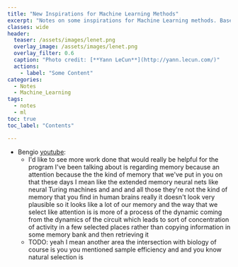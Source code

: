 ```yaml
---
title: "New Inspirations for Machine Learning Methods"
excerpt: "Notes on some inspirations for Machine Learning methods. Based on opinions from leading scientists and also some of my own opinions."
classes: wide
header:
  teaser: /assets/images/lenet.png
  overlay_image: /assets/images/lenet.png
  overlay_filter: 0.6
  caption: "Photo credit: [**Yann LeCun**](http://yann.lecun.com/)"
  actions:
    - label: "Some Content"
categories:
  - Notes
  - Machine_Learning
tags:
  - notes
  - ml
toc: true
toc_label: "Contents"

---
```


- Bengio [youtube](https://www.youtube.com/watch?v=ve4A1XSmw0c):
    - I'd like to see more work done that would really be helpful for the program I've been talking about is regarding memory because an attention because the the kind of memory that we've put in you on that these days I mean like the extended memory neural nets like neural Turing machines and and and all those they're not the kind of memory that you find in human brains really it doesn't look very plausible so it looks like a lot of our memory and the way that we select like attention is is more of a process of the dynamic coming from the dynamics of the circuit which leads to sort of concentration of activity in a few selected places rather than copying information in some memory bank and then retrieving it 
    - TODO: yeah I mean another area the intersection with biology of course is you you mentioned sample efficiency and and you know natural selection is 
